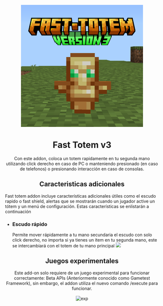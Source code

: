 
<p align="center">
  <img src="./pack_icon.png" alt="icn" width=400>
  <h1 align="center">Fast Totem v3</h1>
 <p align="center"> Con este addon, coloca un totem rapidamente en tu segunda mano utilizando click derecho en caso de PC o manteniendo presionado (en caso de telefonos) o presionando interacción en caso de consolas.</p>
</p> 

<p align="center">
<h2 align="center">Caracteristicas adicionales</h2>
<p>Fast totem addon incluye características adicionales útiles como el escudo rapido o fast shield, alertas que se mostrarán cuando un jugador active un tótem y un menú de configuración. Estas características se enlistarán a continuación</p>
<ul>
<li><h3>Escudo rápido</h3>Permite mover rápidamente a tu mano secundaria el escudo con solo click derecho, no importa si ya tienes un item en tu segunda mano, este se intercambiará con el totem de tu mano principal
<img src="./fast_shield.mp4"></li>
</ul>
</p>

<p>
<h2 align="center"> Juegos experimentales </h2>
<p align="center"> Este add-on solo requiere de un juego experimental para funcionar correctamente: Beta APIs (Anteriormente conocido como Gametest Framework), sin embargo, el addon utiliza el nuevo comando /execute para funcionar. </p>
<p align="center"> <img align="center" src="./experimentos.jpg" alt="exp" width=400> </p>
<p>
